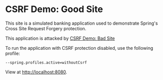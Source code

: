 # CSRF Demo: Good Site

This site is a simulated banking application used to demonstrate Spring's Cross Site Request Forgery protection.

This application is attacked by [CSRF Demo: Bad Site](https://github.com/ryl/cybr406-badsite)

To run the application with CSRF protection disabled, use the following profile:

```
--spring.profiles.active=withoutCsrf
```

View at [http://localhost:8080](http://localhost:8080).